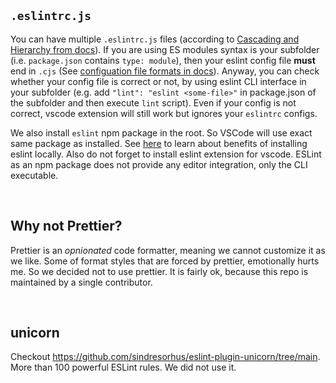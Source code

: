 ## `.eslintrc.js` 

You can have multiple `.eslintrc.js` files (according to [Cascading and Hierarchy from docs](https://eslint.org/docs/latest/use/configure/configuration-files#cascading-and-hierarchy)). If you are using ES modules syntax is your subfolder (i.e. `package.json` contains `type: module`), then your eslint config file **must** end in `.cjs` (See [configuation file formats in docs](https://eslint.org/docs/latest/use/configure/configuration-files#configuration-file-formats)). Anyway, you can check whether your config file is correct or not, by using eslint CLI interface in your subfolder (e.g. add `"lint": "eslint <some-file>"` in package.json of the subfolder and then execute `lint` script). Even if your config is not correct, vscode extension will still work but ignores your `eslintrc` configs. 

We also install `eslint` npm package in the root. So VSCode will use exact same package as installed. See [here](https://stackoverflow.com/questions/68721073/what-is-the-difference-between-installing-eslint-as-extension-and-installing-as) to learn about benefits of installing eslint locally. Also do not forget to install eslint extension for vscode. ESLint as an npm package does not provide any editor integration, only the CLI executable.

</br>


## Why not Prettier?

Prettier is an *opnionated* code formatter, meaning we cannot customize it as we like. Some of format styles that are forced by prettier, emotionally hurts me. So we decided not to use prettier. It is fairly ok, because this repo is maintained by a single contributor.

<br/>

## unicorn
Checkout https://github.com/sindresorhus/eslint-plugin-unicorn/tree/main. More than 100 powerful ESLint rules. We did not use it.